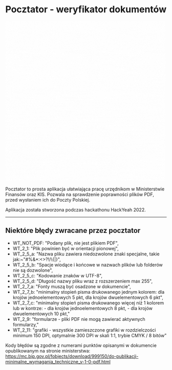 # Pocztator - weryfikator dokumentów

![Pocztator](./frontend/src/logo.gif)

Pocztator to prosta aplikacja ułatwiająca pracę urzędnikom w Ministerstwie Finansów oraz KIS. Pozwala na sprawdzenie poprawności plików PDF, przed wysłaniem ich do Poczty Polskiej.

Aplikacja została stworzona podczas hackathonu HackYeah 2022.

---
## Niektóre błędy zwracane przez pocztator

- WT_NOT_PDF: "Podany plik, nie jest plikiem PDF",
- WT_2_1: "Plik powinien być w orientacji pionowej",
- WT_2_5_a: "Nazwa pliku zawiera niedozwolone znaki specjalne, takie jak:~\"#%&*:<>?!/\\{|}",
- WT_2_5_b: "Spacje wiodące i końcowe w nazwach plików lub folderów nie są dozwolone",
- WT_2_5_c: "Kodowanie znaków w UTF-8",
- WT_2_5_d: "Długość nazwy pliku wraz z rozszerzeniem max 255",
- WT_2_7_a: "Fonty muszą być osadzone w dokumencie",
- WT_2_7_b: "minimalny stopień pisma drukowanego jednym kolorem: dla krojów jednoelementowych 5 pkt, dla krojów dwuelementowych 6 pkt",
- WT_2_7_c: "minimalny stopień pisma drukowanego więcej niż 1 kolorem lub w kontrze: - dla krojów jednoelementowych 8 pkt, - dla krojów dwuelementowych 10 pkt,"
- WT_2_9: "formularze - pliki PDF nie mogą zawierać aktywnych formularzy,"
- WT_2_11: "grafiki - wszystkie zamieszczone grafiki w rozdzielczości minimum 150 DPI, optymalnie 300 DPI w skali 1:1, trybie CMYK / 8 bitów"

Kody błędów są zgodne z numerami punktów opisanymi w dokumencie opublikowanym na stronie ministerstwa: https://mc.bip.gov.pl/fobjects/download/999150/do-publikacji-minimalne_wymagania_techniczne_v-1-0-pdf.html

